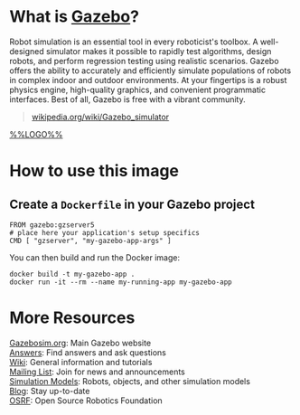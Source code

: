 # What is [Gazebo](http://www.gazebosim.org/)?

Robot simulation is an essential tool in every roboticist's toolbox. A well-designed simulator makes it possible to rapidly test algorithms, design robots, and perform regression testing using realistic scenarios. Gazebo offers the ability to accurately and efficiently simulate populations of robots in complex indoor and outdoor environments. At your fingertips is a robust physics engine, high-quality graphics, and convenient programmatic interfaces. Best of all, Gazebo is free with a vibrant community.

> [wikipedia.org/wiki/Gazebo_simulator ](https://en.wikipedia.org/wiki/Gazebo_simulator)

[%%LOGO%%](http://www.gazebosim.org/)

# How to use this image

## Create a `Dockerfile` in your Gazebo project

	FROM gazebo:gzserver5
	# place here your application's setup specifics
	CMD [ "gzserver", "my-gazebo-app-args" ]

You can then build and run the Docker image:

	docker build -t my-gazebo-app .
	docker run -it --rm --name my-running-app my-gazebo-app

# More Resources

[Gazebosim.org](http://www.gazebosim.org/): Main Gazebo website  
[Answers](http://answers.gazebosim.org/): Find answers and ask questions  
[Wiki](https://bitbucket.org/osrf/gazebo/wiki): General information and tutorials  
[Mailing List](https://groups.google.com/a/osrfoundation.org/d/forum/gazebo): Join for news and announcements  
[Simulation Models](https://bitbucket.org/osrf/gazebo_models/src): Robots, objects, and other simulation models  
[Blog](http://wiki.gazebosim.org/blog.html): Stay up-to-date  
[OSRF](http://www.osrfoundation.org/): Open Source Robotics Foundation  
